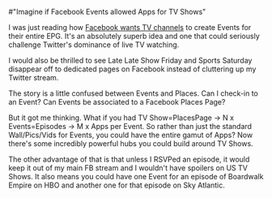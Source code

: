 #"Imagine if Facebook Events allowed Apps for TV Shows"


 I was just reading how <a href="http://www.guardian.co.uk/technology/appsblog/2011/apr/06/facebook-places-tv-industry?CMP=twt_gu">Facebook wants TV channels</a> to create Events for their entire EPG. It&#39;s an absolutely superb idea and one that could seriously challenge Twitter&#39;s dominance of live TV watching.<p /><div>I would also be thrilled to see Late Late Show Friday and Sports Saturday disappear off to dedicated pages on Facebook instead of cluttering up my Twitter stream. </div><p /><div>The story is a little confused between Events and Places. Can I check-in to an Event? Can Events be associated to a Facebook Places Page?</div><p /><div>But it got me thinking. What if you had TV Show=PlacesPage -&gt; N x Events=Episodes -&gt; M x Apps per Event. So rather than just the standard Wall/Pics/Vids for Events, you could have the entire gamut of Apps? Now there&#39;s some incredibly powerful hubs you could build around TV Shows.</div> <p /><div>The other advantage of that is that unless I RSVPed an episode, it would keep it out of my main FB stream and I wouldn&#39;t have spoilers on US TV Shows. It also means you could have one Event for an episode of Boardwalk Empire on HBO and another one for that episode on Sky Atlantic.</div>
 